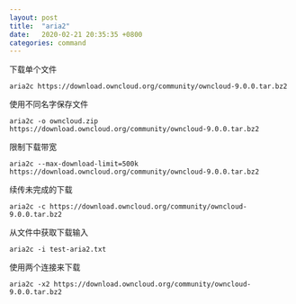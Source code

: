 ```yaml
---
layout: post
title:  "aria2"
date:   2020-02-21 20:35:35 +0800
categories: command
---
```


下载单个文件
```
aria2c https://download.owncloud.org/community/owncloud-9.0.0.tar.bz2
```

使用不同名字保存文件
```
aria2c -o owncloud.zip https://download.owncloud.org/community/owncloud-9.0.0.tar.bz2
```

限制下载带宽
```
aria2c --max-download-limit=500k https://download.owncloud.org/community/owncloud-9.0.0.tar.bz2
```

续传未完成的下载
```
aria2c -c https://download.owncloud.org/community/owncloud-9.0.0.tar.bz2
```

从文件中获取下载输入
```
aria2c -i test-aria2.txt
```

使用两个连接来下载
```
aria2c -x2 https://download.owncloud.org/community/owncloud-9.0.0.tar.bz2
```



